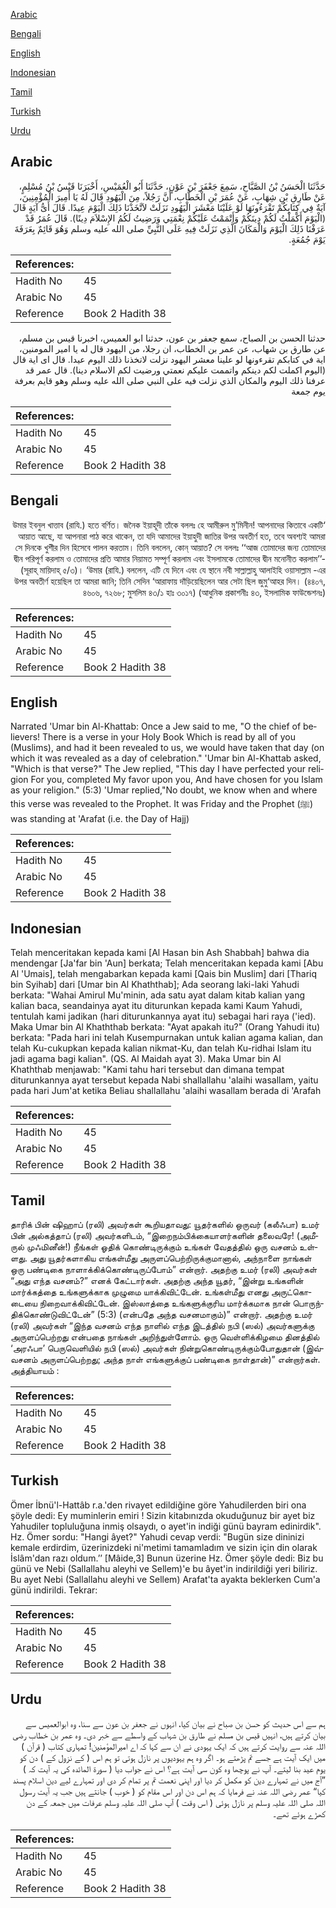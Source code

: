 [Arabic](#arabic)

[Bengali](#bengali)

[English](#english)

[Indonesian](#indonesian)

[Tamil](#tamil)

[Turkish](#turkish)

[Urdu](#urdu)

## Arabic


<div dir="rtl" lang="ar" style={{fontSize:'larger',backgroundColor:'#f8f9fa',padding:20}}>
حَدَّثَنَا الْحَسَنُ بْنُ الصَّبَّاحِ، سَمِعَ جَعْفَرَ بْنَ عَوْنٍ، حَدَّثَنَا أَبُو الْعُمَيْسِ، أَخْبَرَنَا قَيْسُ بْنُ مُسْلِمٍ، عَنْ طَارِقِ بْنِ شِهَابٍ، عَنْ عُمَرَ بْنِ الْخَطَّابِ، أَنَّ رَجُلاً، مِنَ الْيَهُودِ قَالَ لَهُ يَا أَمِيرَ الْمُؤْمِنِينَ، آيَةٌ فِي كِتَابِكُمْ تَقْرَءُونَهَا لَوْ عَلَيْنَا مَعْشَرَ الْيَهُودِ نَزَلَتْ لاَتَّخَذْنَا ذَلِكَ الْيَوْمَ عِيدًا‏.‏ قَالَ أَىُّ آيَةٍ قَالَ ‏(‏الْيَوْمَ أَكْمَلْتُ لَكُمْ دِينَكُمْ وَأَتْمَمْتُ عَلَيْكُمْ نِعْمَتِي وَرَضِيتُ لَكُمُ الإِسْلاَمَ دِينًا‏)‏‏.‏ قَالَ عُمَرُ قَدْ عَرَفْنَا ذَلِكَ الْيَوْمَ وَالْمَكَانَ الَّذِي نَزَلَتْ فِيهِ عَلَى النَّبِيِّ صلى الله عليه وسلم وَهُوَ قَائِمٌ بِعَرَفَةَ يَوْمَ جُمُعَةٍ‏.‏
</div>
<div style={{backgroundColor:'#f8f9fa',padding:20, marginBottom: 10}}><table> <thead> <tr> <th>References:</th> <th></th> </tr> </thead> <tbody><tr><td>Hadith No</td><td>45</td></tr><tr><td>Arabic No</td><td>45</td></tr><tr><td>Reference</td><td>Book 2 Hadith 38</td></tr></tbody></table></div>


<div dir="rtl" lang="ar" style={{fontSize:'larger',backgroundColor:'#f8f9fa',padding:20}}>
حدثنا الحسن بن الصباح، سمع جعفر بن عون، حدثنا ابو العميس، اخبرنا قيس بن مسلم، عن طارق بن شهاب، عن عمر بن الخطاب، ان رجلا، من اليهود قال له يا امير المومنين، اية في كتابكم تقرءونها لو علينا معشر اليهود نزلت لاتخذنا ذلك اليوم عيدا. قال اى اية قال (اليوم اكملت لكم دينكم واتممت عليكم نعمتي ورضيت لكم الاسلام دينا). قال عمر قد عرفنا ذلك اليوم والمكان الذي نزلت فيه على النبي صلى الله عليه وسلم وهو قايم بعرفة يوم جمعة
</div>
<div style={{backgroundColor:'#f8f9fa',padding:20, marginBottom: 10}}><table> <thead> <tr> <th>References:</th> <th></th> </tr> </thead> <tbody><tr><td>Hadith No</td><td>45</td></tr><tr><td>Arabic No</td><td>45</td></tr><tr><td>Reference</td><td>Book 2 Hadith 38</td></tr></tbody></table></div>

## Bengali


<div dir="rtl" lang="bn" style={{fontSize:'larger',backgroundColor:'#f8f9fa',padding:20}}>
‘উমার ইবনুল খাত্তাব (রাযি.) হতে বর্ণিত। জনৈক ইয়াহূদী তাঁকে বললঃ হে আমীরুল মু’মিনীন! আপনাদের কিতাবে একটি আয়াত আছে, যা আপনারা পাঠ করে থাকেন, তা যদি আমাদের ইয়াহুদী জাতির উপর অবতীর্ণ হত, তবে অবশ্যই আমরা সে দিনকে খুশীর দিন হিসেবে পালন করতাম। তিনি বললেন, কোন্ আয়াত? সে বললঃ ‘‘আজ তোমাদের জন্য তোমাদের দ্বীন পরিপূর্ণ করলাম ও তোমাদের প্রতি আমার নিয়ামত সম্পূর্ণ করলাম এবং ইসলামকে তোমাদের দ্বীন মনোনীত করলাম’’- (সূরাহ্ মায়িদাহ্ ৫/৩)। ‘উমার (রাযি.) বললেন, এটি যে দিনে এবং যে স্থানে নবী সাল্লাল্লাহু আলাইহি ওয়াসাল্লাম -এর উপর অবতীর্ণ হয়েছিল তা আমরা জানি; তিনি সেদিন ‘আরাফায় দাঁড়িয়েছিলেন আর সেটা ছিল জুমু‘আহর দিন। (৪৪০৭, ৪৬০৬, ৭২৬৮; মুসলিম ৪৩/১ হাঃ ৩০১৭) (আধুনিক প্রকাশনীঃ ৪৩, ইসলামিক ফাউন্ডেশনঃ)
</div>
<div style={{backgroundColor:'#f8f9fa',padding:20, marginBottom: 10}}><table> <thead> <tr> <th>References:</th> <th></th> </tr> </thead> <tbody><tr><td>Hadith No</td><td>45</td></tr><tr><td>Arabic No</td><td>45</td></tr><tr><td>Reference</td><td>Book 2 Hadith 38</td></tr></tbody></table></div>

## English


<div dir="ltr" lang="en" style={{fontSize:'larger',backgroundColor:'#f8f9fa',padding:20}}>
Narrated 'Umar bin Al-Khattab: Once a Jew said to me, "O the chief of believers! There is a verse in your Holy Book Which is read by all of you (Muslims), and had it been revealed to us, we would have taken that day (on which it was revealed as a day of celebration." 'Umar bin Al-Khattab asked, "Which is that verse?" The Jew replied, "This day I have perfected your religion For you, completed My favor upon you, And have chosen for you Islam as your religion." (5:3) 'Umar replied,"No doubt, we know when and where this verse was revealed to the Prophet. It was Friday and the Prophet (ﷺ) was standing at 'Arafat (i.e. the Day of Hajj)
</div>
<div style={{backgroundColor:'#f8f9fa',padding:20, marginBottom: 10}}><table> <thead> <tr> <th>References:</th> <th></th> </tr> </thead> <tbody><tr><td>Hadith No</td><td>45</td></tr><tr><td>Arabic No</td><td>45</td></tr><tr><td>Reference</td><td>Book 2 Hadith 38</td></tr></tbody></table></div>

## Indonesian


<div dir="ltr" lang="id" style={{fontSize:'larger',backgroundColor:'#f8f9fa',padding:20}}>
Telah menceritakan kepada kami [Al Hasan bin Ash Shabbah] bahwa dia mendengar [Ja'far bin 'Aun] berkata; Telah menceritakan kepada kami [Abu Al 'Umais], telah mengabarkan kepada kami [Qais bin Muslim] dari [Thariq bin Syihab] dari [Umar bin Al Khaththab]; Ada seorang laki-laki Yahudi berkata: "Wahai Amirul Mu'minin, ada satu ayat dalam kitab kalian yang kalian baca, seandainya ayat itu diturunkan kepada kami Kaum Yahudi, tentulah kami jadikan (hari diturunkannya ayat itu) sebagai hari raya ('ied). Maka Umar bin Al Khaththab berkata: "Ayat apakah itu?" (Orang Yahudi itu) berkata: "Pada hari ini telah Kusempurnakan untuk kalian agama kalian, dan telah Ku-cukupkan kepada kalian nikmat-Ku, dan telah Ku-ridhai Islam itu jadi agama bagi kalian". (QS. Al Maidah ayat 3). Maka Umar bin Al Khaththab menjawab: "Kami tahu hari tersebut dan dimana tempat diturunkannya ayat tersebut kepada Nabi shallallahu 'alaihi wasallam, yaitu pada hari Jum'at ketika Beliau shallallahu 'alaihi wasallam berada di 'Arafah
</div>
<div style={{backgroundColor:'#f8f9fa',padding:20, marginBottom: 10}}><table> <thead> <tr> <th>References:</th> <th></th> </tr> </thead> <tbody><tr><td>Hadith No</td><td>45</td></tr><tr><td>Arabic No</td><td>45</td></tr><tr><td>Reference</td><td>Book 2 Hadith 38</td></tr></tbody></table></div>

## Tamil


<div dir="ltr" lang="ta" style={{fontSize:'larger',backgroundColor:'#f8f9fa',padding:20}}>
தாரிக் பின் ஷிஹாப் (ரலி) அவர்கள் கூறியதாவது: யூதர்களில் ஒருவர் (கலீஃபா) உமர் பின் அல்கத்தாப் (ரலி) அவர்களிடம், “இறைநம்பிக்கையாளர்களின் தலைவரே! (அமீருல் முஃமினீன்!) நீங்கள் ஓதிக் கொண்டிருக்கும் உங்கள் வேதத்தில் ஒரு வசனம் உள்ளது. அது யூதர்களாகிய எங்கள்மீது அருளப்பெற்றிருக்குமானால், அந்நாளை நாங்கள் ஒரு பண்டிகை நாளாக்கிக்கொண்டிருப்போம்” என்றார். அதற்கு உமர் (ரலி) அவர்கள் “அது எந்த வசனம்?” எனக் கேட்டார்கள். அதற்கு அந்த யூதர், “இன்று உங்களின் மார்க்கத்தை உங்களுக்காக முழுமை யாக்கிவிட்டேன். உங்கள்மீது எனது அருட்கொடையை நிறைவாக்கிவிட்டேன். இஸ்லாத்தை உங்களுக்குரிய மார்க்கமாக நான் பொருந்திக்கொண்டுவிட்டேன்” (5:3) (என்பதே அந்த வசனமாகும்)” என்றார். அதற்கு உமர் (ரலி) அவர்கள் “இந்த வசனம் எந்த நாளில் எந்த இடத்தில் நபி (ஸல்) அவர்களுக்கு அருளப்பெற்றது என்பதை நாங்கள் அறிந்துள்ளோம். ஒரு வெள்ளிக்கிழமை தினத்தில் ‘அரஃபா’ பெருவெளியில் நபி (ஸல்) அவர்கள் நின்றுகொண்டிருக்கும்போதுதான் (இவ்வசனம் அருளப்பெற்றது; அந்த நாள் எங்களுக்குப் பண்டிகை நாள்தான்)” என்றார்கள். அத்தியாயம் :
</div>
<div style={{backgroundColor:'#f8f9fa',padding:20, marginBottom: 10}}><table> <thead> <tr> <th>References:</th> <th></th> </tr> </thead> <tbody><tr><td>Hadith No</td><td>45</td></tr><tr><td>Arabic No</td><td>45</td></tr><tr><td>Reference</td><td>Book 2 Hadith 38</td></tr></tbody></table></div>

## Turkish


<div dir="ltr" lang="tr" style={{fontSize:'larger',backgroundColor:'#f8f9fa',padding:20}}>
Ömer İbnü'l-Hattâb r.a.'den rivayet edildiğine göre Yahudilerden biri ona şöyle dedi: Ey muminlerin emiri ! Sizin kitabınızda okuduğunuz bir ayet biz Yahudiler topluluğuna inmiş olsaydı, o ayet'in indiği günü bayram edinirdik". Hz. Ömer sordu: "Hangi âyet?" Yahudi cevap verdi: "Bugün size dininizi kemale erdirdim, üzerinizdeki ni'metimi tamamladım ve sizin için din olarak İslâm'dan razı oldum.’’ [Mâide,3] Bunun üzerine Hz. Ömer şöyle dedi: Biz bu günü ve Nebi (Sallallahu aleyhi ve Sellem)'e bu âyet'in indirildiği yeri biliriz. Bu ayet Nebi (Sallallahu aleyhi ve Sellem) Arafat'ta ayakta beklerken Cum'a günü indirildi. Tekrar:
</div>
<div style={{backgroundColor:'#f8f9fa',padding:20, marginBottom: 10}}><table> <thead> <tr> <th>References:</th> <th></th> </tr> </thead> <tbody><tr><td>Hadith No</td><td>45</td></tr><tr><td>Arabic No</td><td>45</td></tr><tr><td>Reference</td><td>Book 2 Hadith 38</td></tr></tbody></table></div>

## Urdu


<div dir="rtl" lang="ur" style={{fontSize:'larger',backgroundColor:'#f8f9fa',padding:20}}>
ہم سے اس حدیث کو حسن بن صباح نے بیان کیا، انہوں نے جعفر بن عون سے سنا، وہ ابوالعمیس سے بیان کرتے ہیں، انہیں قیس بن مسلم نے طارق بن شہاب کے واسطے سے خبر دی۔ وہ عمر بن خطاب رضی اللہ عنہ سے روایت کرتے ہیں کہ ایک یہودی نے ان سے کہا کہ اے امیرالمؤمنین! تمہاری کتاب ( قرآن ) میں ایک آیت ہے جسے تم پڑھتے ہو۔ اگر وہ ہم یہودیوں پر نازل ہوتی تو ہم اس ( کے نزول کے ) دن کو یوم عید بنا لیتے۔ آپ نے پوچھا وہ کون سی آیت ہے؟ اس نے جواب دیا ( سورۃ المائدہ کی یہ آیت کہ ) ”آج میں نے تمہارے دین کو مکمل کر دیا اور اپنی نعمت تم پر تمام کر دی اور تمہارے لیے دین اسلام پسند کیا“ عمر رضی اللہ عنہ نے فرمایا کہ ہم اس دن اور اس مقام کو ( خوب ) جانتے ہیں جب یہ آیت رسول اللہ صلی اللہ علیہ وسلم پر نازل ہوئی ( اس وقت ) آپ صلی اللہ علیہ وسلم عرفات میں جمعہ کے دن کھڑے ہوئے تھے۔
</div>
<div style={{backgroundColor:'#f8f9fa',padding:20, marginBottom: 10}}><table> <thead> <tr> <th>References:</th> <th></th> </tr> </thead> <tbody><tr><td>Hadith No</td><td>45</td></tr><tr><td>Arabic No</td><td>45</td></tr><tr><td>Reference</td><td>Book 2 Hadith 38</td></tr></tbody></table></div>